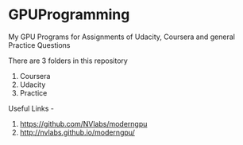 # GPUProgramming
My GPU Programs for Assignments of Udacity, Coursera and general Practice Questions

There are 3 folders in this repository

1. Coursera
2. Udacity
3. Practice

Useful Links -

1. https://github.com/NVlabs/moderngpu
2. http://nvlabs.github.io/moderngpu/





